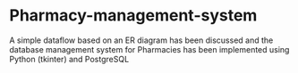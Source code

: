 # Pharmacy-management-system
A simple dataflow based on an ER diagram has been discussed and the database management system for Pharmacies has been implemented using Python (tkinter) and PostgreSQL
